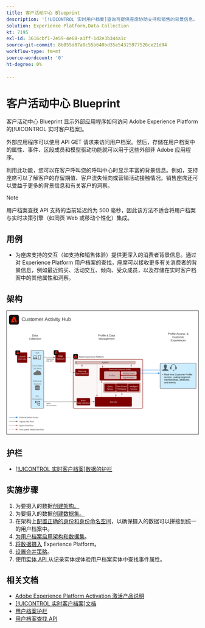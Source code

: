 ```yaml
---
title: 客户活动中心 Blueprint
description: '[!UICONTROL 实时用户档案]查询可提供座席协助支持和销售的背景信息。'
solution: Experience Platform,Data Collection
kt: 7195
exl-id: 3616cbf1-2e59-4e68-a1ff-1d2e3b344a1c
source-git-commit: 8b055d87a9c55b640bd35e54325977526ce21d94
workflow-type: tm+mt
source-wordcount: '0'
ht-degree: 0%

---
```


# 客户活动中心 Blueprint

客户活动中心 Blueprint 显示外部应用程序如何访问 Adobe Experience Platform 的[!UICONTROL 实时客户档案]。

外部应用程序可以使用 API GET 请求来访问用户档案。然后，存储在用户档案中的属性、事件、区段成员和模型驱动功能就可以用于这些外部非 Adobe 应用程序。

利用此功能，您可以在客户呼叫您的呼叫中心时显示丰富的背景信息。例如，支持座席可以了解客户的存留期值、客户流失倾向或营销活动接触情况。销售座席还可以受益于更多的背景信息和有关客户的洞察。

>[!NOTE]
>
>用户档案查找 API 支持的当前延迟约为 500 毫秒，因此该方法不适合将用户档案与实时决策引擎（如同页 Web 或移动个性化）集成。

## 用例

* 为座席支持的交互（如支持和销售体验）提供更深入的消费者背景信息。通过对 Experience Platform 用户档案的查找，座席可以接收更多有关消费者的背景信息，例如最近购买、活动交互、倾向、受众成员，以及存储在实时客户档案中的其他属性和洞察。

## 架构

<img src="assets/customer_activity_hub.svg" alt="客户活动中心 Blueprint 的参考架构" style="border:1px solid #4a4a4a" />

## 护栏

* [[!UICONTROL 实时客户档案]数据的护栏](https://experienceleague.adobe.com/docs/experience-platform/profile/guardrails.html?lang=zh-Hans)

## 实施步骤

1. 为要摄入的数据[创建架构。](https://experienceleague.adobe.com/docs/platform-learn/tutorials/schemas/create-a-schema.html?lang=zh-Hans)
1. 为要摄入的数据[创建数据集。](https://experienceleague.adobe.com/docs/platform-learn/tutorials/data-ingestion/create-datasets-and-ingest-data.html?lang=zh-Hans)
1. 在架构上[配置正确的身份和身份命名空间](https://experienceleague.adobe.com/docs/platform-learn/tutorials/identities/label-ingest-and-verify-identity-data.html?lang=zh-Hans)，以确保摄入的数据可以拼接到统一的用户档案中。
1. [为用户档案启用架构和数据集](https://experienceleague.adobe.com/docs/platform-learn/tutorials/profiles/bring-data-into-the-real-time-customer-profile.html?lang=zh-Hans)。
1. [将数据摄入](https://experienceleague.adobe.com/?recommended=ExperiencePlatform-D-1-2020.1.dataingestion&amp;lang=zh-Hans) Experience Platform。
1. [设置合并策略](https://experienceleague.adobe.com/docs/platform-learn/tutorials/profiles/create-merge-policies.html?lang=zh-Hans)。
1. 使用[实体 API ](https://experienceleague.adobe.com/docs/experience-platform/profile/api/entities.html?lang=zh-Hans)从记录实体或体验用户档案实体中查找事件属性。

## 相关文档

* [Adobe Experience Platform Activation 激活产品说明](https://helpx.adobe.com/cn/legal/product-descriptions/adobe-experience-platform0.html)
* [[!UICONTROL 实时客户档案]文档](https://experienceleague.adobe.com/docs/experience-platform/profile/home.html?lang=zh-Hans)
* [用户档案护栏](https://experienceleague.adobe.com/docs/experience-platform/profile/guardrails.html)
* [用户档案查找 API](https://www.adobe.io/apis/experienceplatform/home/api-reference.html)
